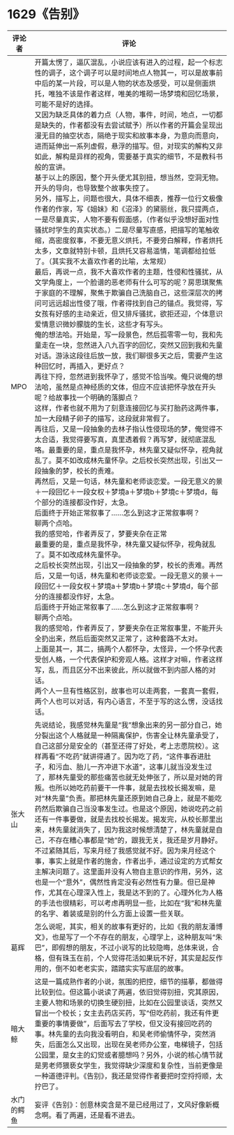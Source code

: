 # 1629《告别》

评论者 | 评论 |
|---|---|
MPO|开篇太愣了，逼仄混乱，小说应该有进入的过程，起一个标志性的调子，这个调子可以是时间地点人物其一，可以是故事前中后的某一片段，可以是人物的状态及感受，可以是侧面烘托，唯独不该是作者这样，唯美的堆砌一场梦境和回忆场景，可能不是好的选择。<br/>又因为缺乏具体的着力点（人物，事件，时间，地点，一切都是缺失的，作者都没有去尝试赋予）所以作者的开篇会呈现出漫无目的抽空状态，隔绝于现实和故事本身，为意向而意向，进而延伸出一系列虚假，悬浮的描写。但，对现实的解构又非如此，解构是异样的视角，需要基于真实的细节，不是教科书般的宣讲。<br/>基于以上的原因，整个开头便尤其别扭，想当然，空洞无物。开头的导向，也导致整个故事失控了。<br/>另外，描写上，问题也很大，具体不细表，推荐一位行文极像作者的作家，写《姐妹》和《沼泽》的黛丽丝，我只提两点，一是尽量真实，人物不要有假面感，（作者似乎没想好面对性骚扰时学生的真实状态。）二是尽量写直感，把描写的笔触收缩，高密度叙事，不要无意义烘托，不要旁白解释，作者烘托太多，文章就特别卡顿，且烘托又容易滥情，笔调都给拉低了。（其实我不太喜欢作者的比喻，太常规）<br/>最后，再说一点，我不大喜欢作者的主题，性侵和性骚扰，从文学角度上，一个脸谱的恶老师有什么可写的呢？房思琪聚焦于家庭的不理解，聚焦于欺骗自己洗脑自己，这些深层次的拷问可远远超出性侵了哦，作者得找到自己的锚点。我觉得，写女孩有好感的主动亲近，但又排斥骚扰，欲拒还迎，个体意识爱情意识微妙朦胧的生长，这些才有写头。<br/>俺的想法哈。开始是，写一段景色，然后孤零零一句，我和先童走在一块，忽然进入八九百字的回忆，突然又回到我和先童对话。游泳这段往后放一放，我们聊很多天之后，需要产生这种回忆时，再插入，更好点？<br/>再往下捋，忽然进到我怀孕了，感觉不恰当唉。俺只说俺的想法哈，虽然是点神经质的文体，但应不应该把怀孕放在开头呢？给故事找一个明确的落脚点？<br/>这样，作者也就不用为了刻意连接回忆与买打胎药这两件事，加一大段精子卵子的描写，这段就非常假了。<br/>再往后，又是一段抽象的去林子指认性侵现场的梦，俺觉得不太合适，我觉得要写真，真里透着假？再写梦，就彻底混乱咯。最重要的是，重点是我怀孕，林先童又疑似怀孕，视角就乱了。莫不如改成林先童怀孕。之后校长突然出现，引出又一段抽象的梦，校长的责难。<br/>再然后，又是一句话，林先童和老师谈恋爱。一段无意义的景＋一段回忆＋一段女权＋梦境a＋梦境b＋梦境c＋梦境d，每个部分的连接都没作好，太急。<br/>后面终于开始正常叙事了……怎么到这才正常叙事啊？<br/>聊两个点哈。<br/>我的感觉哈，作者弄反了，梦要夹杂在正常<br/>最重要的是，重点是我怀孕，林先童又疑似怀孕，视角就乱了。莫不如改成林先童怀孕。<br/>之后校长突然出现，引出又一段抽象的梦，校长的责难。再然后，又是一句话，林先童和老师谈恋爱。一段无意义的景＋一段回忆＋一段女权＋梦境a＋梦境b＋梦境c＋梦境d，每个部分的连接都没作好，太急。<br/>后面终于开始正常叙事了……怎么到这才正常叙事啊？<br/>聊两个点哈。<br/>我的感觉哈，作者弄反了，梦要夹杂在正常叙事里，不能开头全扔出来，然后后面突然又正常了，这种套路不太对。<br/>上面是其一，其二，搞两个人都怀孕，太怪异，一个怀孕代表受创人格，一个代表保护和旁观人格。这样才对嘛，作者这样写，乱，而且区分不出来彼此，所以就做不到内部人格的对话。<br/>两个人一旦有性格区别，故事也可以走两套，一套真一套假，两个人也可以对话，有内心语言，不至于写的这么愣，没话找话。
张大山|先说结论，我感觉林先童是“我”想象出来的另一部分自己，她分裂出这个人格就是一种隔离保护，伤害全让林先童承受了，自己这部分是安全的（甚至还得了好处，考上志愿院校）。这样再看“不吃药”就讲得通了。因为吃了药，“这件事吞进肚子，和污血、胎儿一齐冲进下水道”，这事儿就当没发生过了，那林先童受的那些痛苦也就无处伸张了，所以是对她的背叛。也所以她吃药前要干一件事，就是去找校长揭发嘛，是对“林先童”负责。那把林先童还原到她自己身上，就是不能吃药然后欺骗自己当没事发生过。也是这个原因，她说吃药之前还有一件事要做，就是去找校长揭发。揭发完，从校长那里出来，林先童就消失了，因为我这时候想清楚了，林先童就是自己，不存在糟心事都是“她”的，跟我无关，我还是岁月静好。不过紧随其后，写来月经了我感觉就不好。因为来月经这个事，事实上就是作者的施舍，作者出手，通过设定的方式帮女主解决问题了。这里面并没有人物自主意识的作用，另外，这也是一个“意外”，偶然性肯定没有必然性有力量。但已是神作，尤其在心理深入性上，我是达不到的了。心理外化为人格的手法也很精彩，可以考虑再明显一些，比如在“我”和林先童的名字、着装或是别的什么方面上设置一些关联。
葛辉|怎么说呢，其实，相关的故事有更好的，比如《我的朋友潘博文》，也是写了一个不存在的朋友，心理学上，这种朋友叫“朱巴”，即假想的朋友，不过小说写的比较隐晦，总体来说，合格，但有珠玉在前，个人觉得花活如果玩不好，其实是起反作用的，倒不如老老实实，踏踏实实写底层的故事。
暗大鲸|这是一篇成熟作者的小说，氛围的把控，细节的描摹，都做得比较到位。但这篇小说读了两遍，依旧觉得别扭，究其原因，主要人物和场景的切换生硬别扭，比如在公园里谈话，突然又冒出一个校长；女主去药店买药，写“但吃药前，我还有件更重要的事情要做”，后面写去了学校，但又没有接回吃药的事。林先童的去向我没看明白，和吴老师偷情怀孕，突然消失，后面怎么又出现，出现在吴老师办公室，电梯镜子，包括公园里，是女主的幻觉或者臆想吗？另外，小说的核心情节就是男老师猥亵女学生，我觉得缺少深度和复杂性，当前更像是一种道德评判。《告别》，我还是觉得作者要把时空捋捋顺，太拧巴了。
水门的鳄鱼|妄评《告别》：创意林奕含是不是已经用过了，文风好像新概念啊。看了两遍，还是看不进去。
